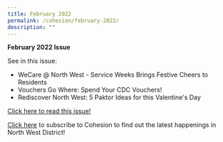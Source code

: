 ```yaml
---
title: February 2022
permalink: /cohesion/february-2022/
description: ""
---
```

**February 2022 Issue** 

See in this issue:

*   WeCare @ North West - Service Weeks Brings Festive Cheers to Residents
*   Vouchers Go Where: Spend Your CDC Vouchers!
*   Rediscover North West: 5 Paktor Ideas for this Valentine's Day

[Click here to read this issue!](https://www-cdc-gov-sg-admin.cwp.sg/docs/librariesprovider4/documents-nwcdc/cohesion/go-where-to-use-your-cdc-vouchers-cohesion-feb-2022.pdf?sfvrsn=ca7d4c19_2)

[Click here](https://form.gov.sg/#!/630866290405b700128d6e53) to subscribe to Cohesion to find out the latest happenings in North West District!